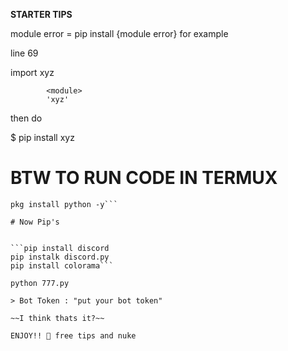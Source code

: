 **STARTER TIPS**

module error = pip install {module error}
for example

line 69

import xyz

            <module>
            'xyz'
            
   then do

$ pip install xyz

# BTW TO RUN CODE IN TERMUX

```pkg install git -y
pkg install python -y```

# Now Pip's


```pip install discord
pip instalk discord.py
pip install colorama```

python 777.py

> Bot Token : "put your bot token"

~~I think thats it?~~

ENJOY!! 🫡 free tips and nuke